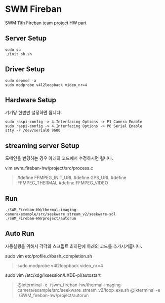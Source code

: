 # SWM Fireban
SWM 11th Fireban team project HW part

## Server Setup

```
sudo su
./init_sh.sh
```

## Driver Setup 

```
sudo depmod -a
sudo modprobe v4l2loopback video_nr=4
```

## Hardware Setup
기기당 한번만 설정하면 됩니다.

```
sudo raspi-config -> 4.Interfacing Options -> P1 Camera Enable
sudo raspi-config -> 4.Interfacing Options -> P6 Serial Enable
stty -F /dev/serial0 9600
```

## streaming server Setup
도메인을 변경하는 경우 아래의 코드에서 수정하시면 됩니다.

vim swm_fireban-hw/project/src/process.c

> #define FFMPEG_INIT_URL
> #define GPS_URL
> #define FFMPEG_THERMAL
> #define FFMPEG_VIDEO



## Run
```
./SWM_Fireban-HW/thermal-imaging-camera/example/src/seekware_stream_v2/seekware-sdl
./SWM_Fireban-HW/project/autorun
```

## Auto Run

자동실행을 위해서 각각의 스크립트 최하단에 아래의 코드를 추가시켜줍니다.

sudo vim etc/profile.d/bash_completion.sh
> sudo modprobe v4l2loopback video_nr=4

sudo vim /etc/xdg/lxsession/LXDE-pi/autostart
> @lxterminal -e ./swm_fireban-hw/thermal-imaging-camera/example/src/seekware_stream_v2/loop_exe.sh
> @lxterminal -e ./SWM_fireban-hw/project/autorun

